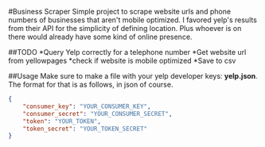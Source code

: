 #Business Scraper
Simple project to scrape website urls and phone numbers of businesses that aren't mobile optimized. I favored yelp's results from their API for the simplicity of defining location. Plus whoever is on there would already have some kind of online presence.  

##TODO
*Query Yelp correctly for a telephone number
*Get website url from yellowpages
*check if website is mobile optimized
*Save to csv

##Usage
Make sure to make a file with your yelp developer keys: **yelp.json**. The format for that is as follows, in json of course. 

```json
{
    "consumer_key": "YOUR_CONSUMER_KEY",
    "consumer_secret": "YOUR_CONSUMER_SECRET",
    "token": "YOUR_TOKEN",
    "token_secret": "YOUR_TOKEN_SECRET"
}
```